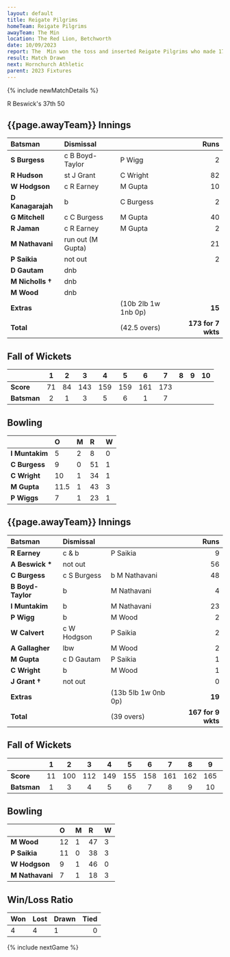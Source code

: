 ```yaml
---
layout: default
title: Reigate Pilgrims
homeTeam: Reigate Pilgrims
awayTeam: The Min
location: The Red Lion, Betchworth
date: 10/09/2023
report: The  Min won the toss and inserted Reigate Pilgrims who made 173 for 7 Wickets. The Min were 167 for 9 when time ran out
result: Match Drawn
next: Hornchurch Athletic
parent: 2023 Fixtures
---
```


{% include newMatchDetails %}

R Beswick's 37th 50

## {{page.awayTeam}} Innings

| Batsman | Dismissal | | Runs |
|:---|:---|---|---:|
| **S Burgess** | c B Boyd-Taylor | P Wigg | 2 |
| **R Hudson** |  st J Grant | C Wright | 82 |
| **W Hodgson** | c R Earney | M Gupta | 10 |
| **D Kanagarajah** | b | C Burgess | 2 |
| **G Mitchell** | c C Burgess | M Gupta | 40 |
| **R Jaman** | c R Earney | M Gupta | 2 |
| **M Nathavani** | run out (M Gupta) | | 21 |
| **P Saikia** | not out |  | 2 |
| **D Gautam** | dnb |  |  |
| **M Nicholls &#8224;** | dnb |  |  |
| **M Wood** | dnb |  |  |
| **Extras** | | (10b 2lb 1w 1nb 0p) | **15** |
| **Total** | | (42.5 overs) | **173 for 7 wkts** |

## Fall of Wickets

| | 1 | 2 | 3 | 4 | 5 | 6 | 7 | 8 | 9 | 10 |
|---|:---:|:---:|:---:|:---:|:---:|:---:|:---:|:---:|:---:|:---:|
| **Score** | 71 | 84 | 143 | 159 | 159 | 161 | 173 |  |  |  | 
| **Batsman** | 2  | 1  | 3  | 5 | 6 |  1 | 7 |   |  |  | 

## Bowling

| | O | M | R | W |
|---|:---|:---|:---|:---|
| **I Muntakim** | 5 | 2 | 8 | 0 |
| **C Burgess** | 9 | 0 | 51 | 1 |
| **C Wright** | 10 | 1 | 34 | 1 |
| **M Gupta** | 11.5 | 1 | 43 | 3 |
| **P Wiggs** | 7 | 1 | 23 | 1 |

## {{page.awayTeam}} Innings

| Batsman | Dismissal | | Runs |
|:---|:---|---|---:|
| **R Earney** | c & b | P Saikia | 9 |
| **A Beswick &#42;** | not out |  | 56 |
| **C Burgess** | c S Burgess | b M Nathavani | 48 |
| **B Boyd-Taylor** | b | M Nathavani | 4 |
| **I Muntakim** | b | M Nathavani | 23 |
| **P Wigg** | b | M Wood | 2 |
| **W Calvert** | c W Hodgson | P Saikia | 2 |
| **A Gallagher** | lbw | M Wood | 2 |
| **M Gupta** | c D Gautam | P Saikia | 1 |
| **C Wright** | b | M Wood | 1 |
| **J Grant &#8224;** | not out |  | 0 |
| **Extras** | | (13b 5lb 1w 0nb 0p) | **19** |
| **Total** | | (39 overs) | **167 for 9 wkts** |

## Fall of Wickets

| | 1 | 2 | 3 | 4 | 5 | 6 | 7 | 8 | 9 | 10 |
|---|:---:|:---:|:---:|:---:|:---:|:---:|:---:|:---:|:---:|:---:|
| **Score** | 11 | 100 | 112 | 149 | 155 | 158 | 161 | 162 | 165 |  |
| **Batsman** | 1 | 3 | 4 | 5 | 6 | 7 | 8 | 9 | 10 |  | 

## Bowling

| | O | M | R | W |
|---|:---|:---|:---|:---|
| **M Wood** | 12 | 1 | 47 | 3 |
| **P Saikia** | 11 | 0 | 38 | 3 |
| **W Hodgson** | 9 | 1 | 46 | 0 |
| **M Nathavani** | 7 | 1 | 18 | 3 |

## Win/Loss Ratio

| Won | Lost | Drawn | Tied |
|:---|:---|:---|---:|
| 4 | 4 | 1 | 0 |

{% include nextGame %}